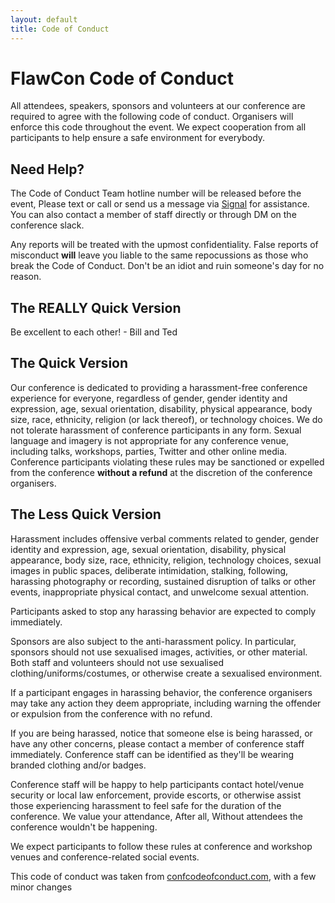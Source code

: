 ```yaml
---
layout: default
title: Code of Conduct
---
```


# FlawCon Code of Conduct

All attendees, speakers, sponsors and volunteers at our conference are required to agree with the following code of conduct. 
Organisers will enforce this code throughout the event. We expect cooperation from all participants to help ensure a safe environment for everybody.

## Need Help?

The Code of Conduct Team hotline number will be released before the event, Please text or call or send us a message via [Signal](https://signal.org/) for assistance.
You can also contact a member of staff directly or through DM on the conference slack.

Any reports will be treated with the upmost confidentiality. False reports of misconduct **will** leave you liable to the same repocussions as those who break the Code of Conduct.
Don't be an idiot and ruin someone's day for no reason.

## The REALLY Quick Version
Be excellent to each other! - Bill and Ted

## The Quick Version
Our conference is dedicated to providing a harassment-free conference experience for everyone, regardless of gender, gender identity and expression, age, sexual orientation,
disability, physical appearance, body size, race, ethnicity, religion (or lack thereof), or technology choices. We do not tolerate harassment of conference participants in any form.
Sexual language and imagery is not appropriate for any conference venue, including talks, workshops, parties, Twitter and other online media.
Conference participants violating these rules may be sanctioned or expelled from the conference **without a refund** at the discretion of the conference organisers.

## The Less Quick Version

Harassment includes offensive verbal comments related to gender, gender identity and expression, age, sexual orientation, disability, physical appearance, body size, race, ethnicity,
religion, technology choices, sexual images in public spaces, deliberate intimidation, stalking, following, harassing photography or recording, sustained disruption of talks or other events,
inappropriate physical contact, and unwelcome sexual attention.

Participants asked to stop any harassing behavior are expected to comply immediately.

Sponsors are also subject to the anti-harassment policy. In particular, sponsors should not use sexualised images, activities, or other material.
Both staff and volunteers should not use sexualised clothing/uniforms/costumes, or otherwise create a sexualised environment.

If a participant engages in harassing behavior, the conference organisers may take any action they deem appropriate, including warning the offender or expulsion from the conference with no refund.

If you are being harassed, notice that someone else is being harassed, or have any other concerns, please contact a member of conference staff immediately.
Conference staff can be identified as they'll be wearing branded clothing and/or badges.

Conference staff will be happy to help participants contact hotel/venue security or local law enforcement, provide escorts, or otherwise assist those experiencing harassment
to feel safe for the duration of the conference. We value your attendance, After all, Without attendees the conference wouldn't be happening.

We expect participants to follow these rules at conference and workshop venues and conference-related social events.

This code of conduct was taken from [confcodeofconduct.com](http://confcodeofconduct.com/), with a few minor changes
